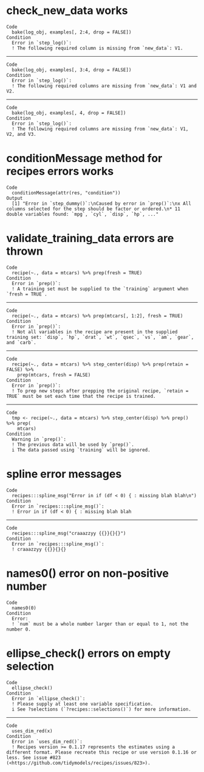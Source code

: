 # check_new_data works

    Code
      bake(log_obj, examples[, 2:4, drop = FALSE])
    Condition
      Error in `step_log()`:
      ! The following required column is missing from `new_data`: V1.

---

    Code
      bake(log_obj, examples[, 3:4, drop = FALSE])
    Condition
      Error in `step_log()`:
      ! The following required columns are missing from `new_data`: V1 and V2.

---

    Code
      bake(log_obj, examples[, 4, drop = FALSE])
    Condition
      Error in `step_log()`:
      ! The following required columns are missing from `new_data`: V1, V2, and V3.

# conditionMessage method for recipes errors works

    Code
      conditionMessage(attr(res, "condition"))
    Output
      [1] "Error in `step_dummy()`:\nCaused by error in `prep()`:\nx All columns selected for the step should be factor or ordered.\n* 11 double variables found: `mpg`, `cyl`, `disp`, `hp`, ..."

# validate_training_data errors are thrown

    Code
      recipe(~., data = mtcars) %>% prep(fresh = TRUE)
    Condition
      Error in `prep()`:
      ! A training set must be supplied to the `training` argument when `fresh = TRUE`.

---

    Code
      recipe(~., data = mtcars) %>% prep(mtcars[, 1:2], fresh = TRUE)
    Condition
      Error in `prep()`:
      ! Not all variables in the recipe are present in the supplied training set: `disp`, `hp`, `drat`, `wt`, `qsec`, `vs`, `am`, `gear`, and `carb`.

---

    Code
      recipe(~., data = mtcars) %>% step_center(disp) %>% prep(retain = FALSE) %>%
        prep(mtcars, fresh = FALSE)
    Condition
      Error in `prep()`:
      ! To prep new steps after prepping the original recipe, `retain = TRUE` must be set each time that the recipe is trained.

---

    Code
      tmp <- recipe(~., data = mtcars) %>% step_center(disp) %>% prep() %>% prep(
        mtcars)
    Condition
      Warning in `prep()`:
      ! The previous data will be used by `prep()`.
      i The data passed using `training` will be ignored.

# spline error messages

    Code
      recipes:::spline_msg("Error in if (df < 0) { : missing blah blah\n")
    Condition
      Error in `recipes:::spline_msg()`:
      ! Error in if (df < 0) { : missing blah blah

---

    Code
      recipes:::spline_msg("craaazzyy {{}}{}{}")
    Condition
      Error in `recipes:::spline_msg()`:
      ! craaazzyy {{}}{}{}

# names0() error on non-positive number

    Code
      names0(0)
    Condition
      Error:
      ! `num` must be a whole number larger than or equal to 1, not the number 0.

# ellipse_check() errors on empty selection

    Code
      ellipse_check()
    Condition
      Error in `ellipse_check()`:
      ! Please supply at least one variable specification.
      i See ?selections (`?recipes::selections()`) for more information.

---

    Code
      uses_dim_red(x)
    Condition
      Error in `uses_dim_red()`:
      ! Recipes version >= 0.1.17 represents the estimates using a different format. Please recreate this recipe or use version 0.1.16 or less. See issue #823 (<https://github.com/tidymodels/recipes/issues/823>).

